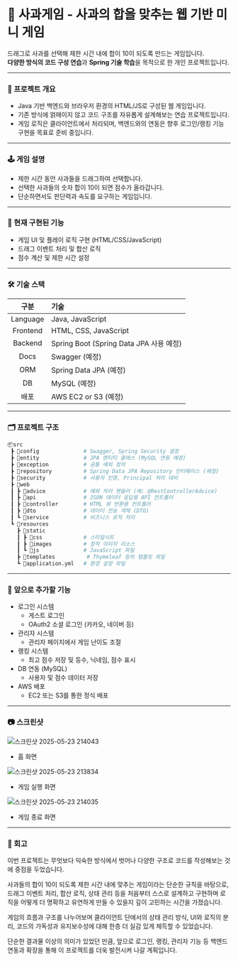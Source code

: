 # 🍎 사과게임 - 사과의 합을 맞추는 웹 기반 미니 게임

드래그로 사과를 선택해 제한 시간 내에 합이 10이 되도록 만드는 게임입니다.</br>
**다양한 방식의 코드 구성 연습**과 **Spring 기술 학습**을 목적으로 한 개인 프로젝트입니다.


---

### 🧠 프로젝트 개요
- Java 기반 백엔드와 브라우저 환경의 HTML/JS로 구성된 웹 게임입니다.
- 기존 방식에 얽매이지 않고 코드 구조를 자유롭게 설계해보는 연습 프로젝트입니다.
- 게임 로직은 클라이언트에서 처리되며, 백엔드와의 연동은 향후 로그인/랭킹 기능 구현을 목표로 준비 중입니다.

---

### 🕹 게임 설명
- 제한 시간 동안 사과들을 드래그하여 선택합니다.
- 선택한 사과들의 숫자 합이 10이 되면 점수가 올라갑니다.
- 단순하면서도 판단력과 속도를 요구하는 게임입니다.


---

### 🔧 현재 구현된 기능
- 게임 UI 및 플레이 로직 구현 (HTML/CSS/JavaScript)
- 드래그 이벤트 처리 및 합산 로직
- 점수 계산 및 제한 시간 설정

---

### 🛠 기술 스택
|구분|기술|
|:----:|:----|
|Language	| Java, JavaScript |
|Frontend	| HTML, CSS, JavaScript|
|Backend	| Spring Boot (Spring Data JPA 사용 예정)|
|Docs	| Swagger (예정)|
|ORM	| Spring Data JPA (예정)|
|DB |	MySQL (예정)|
|배포 |	AWS EC2 or S3 (예정)|


---
### 🗂 프로젝트 구조
``` bash
📦src
 ┣ 📂config              # Swagger, Spring Security 설정
 ┣ 📂entity              # JPA 엔티티 클래스 (MySQL 연동 예정)
 ┣ 📂exception           # 공통 예외 정의
 ┣ 📂repository          # Spring Data JPA Repository 인터페이스 (예정)
 ┣ 📂security            # 사용자 인증, Principal 처리 대비
 ┣ 📂web
 ┃ ┣ 📂advice            # 예외 처리 핸들러 (예: @RestControllerAdvice)
 ┃ ┣ 📂api               # JSON 데이터 응답용 API 컨트롤러
 ┃ ┣ 📂controller        # HTML 뷰 반환용 컨트롤러
 ┃ ┣ 📂dto               # 데이터 전송 객체 (DTO)
 ┃ ┗ 📂service           # 비즈니스 로직 처리
 ┗ 📂resources
   ┣ 📂static
   ┃ ┣ 📂css             # 스타일시트
   ┃ ┣ 📂images          # 정적 이미지 리소스
   ┃ ┗ 📂js              # JavaScript 파일
   ┣ 📂templates          # Thymeleaf 등의 템플릿 파일
   ┗ 📜application.yml   # 환경 설정 파일

```


---

### 🔮 앞으로 추가할 기능
- 로그인 시스템
  - 게스트 로그인
  - OAuth2 소셜 로그인 (카카오, 네이버 등)
- 관리자 시스템
  - 관리자 페이지에서 게임 난이도 조절
- 랭킹 시스템
  - 최고 점수 저장 및 등수, 닉네임, 점수 표시
- DB 연동 (MySQL)
  - 사용자 및 점수 데이터 저장
- AWS 배포
  - EC2 또는 S3를 통한 정식 배포

---

### 📷 스크린샷
![스크린샷 2025-05-23 214043](https://github.com/user-attachments/assets/a7cd90e6-f702-4e77-9861-1dca96db986b)
- 홈 화면

![스크린샷 2025-05-23 213834](https://github.com/user-attachments/assets/e583d03f-95d8-49b6-9131-8e2e94651019)
- 게임 실행 화면

![스크린샷 2025-05-23 214035](https://github.com/user-attachments/assets/c3aeb086-0239-4cc2-be9d-7807188ca21f)
- 게임 종료 화면

---

### 🧠 회고
이번 프로젝트는 무엇보다 익숙한 방식에서 벗어나 다양한 구조로 코드를 작성해보는 것에 중점을 두었습니다.</br>

사과들의 합이 10이 되도록 제한 시간 내에 맞추는 게임이라는 단순한 규칙을 바탕으로, 드래그 이벤트 처리, 합산 로직, 상태 관리 등을 처음부터 스스로 설계하고 구현하며 로직을 어떻게 더 명확하고 유연하게 만들 수 있을지 깊이 고민하는 시간을 가졌습니다.</br>

게임의 흐름과 구조를 나누어보며 클라이언트 단에서의 상태 관리 방식, UI와 로직의 분리, 코드의 가독성과 유지보수성에 대해 한층 더 실감 있게 체득할 수 있었습니다.</br>

단순한 결과물 이상의 의미가 있었던 만큼, 앞으로 로그인, 랭킹, 관리자 기능 등 백엔드 연동과 확장을 통해 이 프로젝트를 더욱 발전시켜 나갈 계획입니다.
